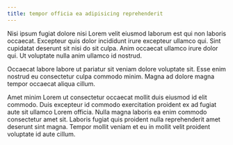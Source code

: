 ```yaml
---
title: tempor officia ea adipisicing reprehenderit
---
```


Nisi ipsum fugiat dolore nisi Lorem velit eiusmod laborum est qui non laboris occaecat. Excepteur quis dolor incididunt irure excepteur ullamco qui. Sint cupidatat deserunt sit nisi do sit culpa. Anim occaecat ullamco irure dolor qui. Ut voluptate nulla anim ullamco id nostrud.

Occaecat labore labore ut pariatur sit veniam dolore voluptate sit. Esse enim nostrud eu consectetur culpa commodo minim. Magna ad dolore magna tempor occaecat aliqua cillum.

Amet minim Lorem ut consectetur occaecat mollit duis eiusmod id elit commodo. Duis excepteur id commodo exercitation proident ex ad fugiat aute sit ullamco Lorem officia. Nulla magna laboris ea enim commodo consectetur amet sit. Laboris fugiat quis proident nulla reprehenderit amet deserunt sint magna. Tempor mollit veniam et eu in mollit velit proident voluptate id aute cillum.